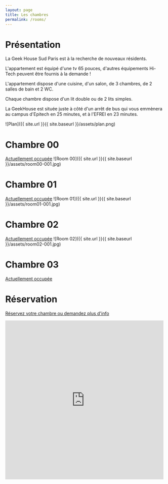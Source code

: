 ```yaml
---
layout: page
title: Les chambres
permalink: /rooms/
---
```


# Présentation

La Geek House Sud Paris est à la recherche de nouveaux résidents.

L'appartement est équipé d'une tv 65 pouces, d'autres équipements Hi-Tech peuvent être fournis à la demande !

L'appartement dispose d'une cuisine, d'un salon, de 3 chambres, de 2 salles de bain et 2 WC.

Chaque chambre dispose d'un lit double ou de 2 lits simples.

La GeekHouse est située juste à côté d'un arrêt de bus qui vous emmènera au campus d'Epitech en 25 minutes, et à l'EFREI en 23 minutes.

![Plan]({{ site.url }}{{ site.baseurl }}/assets/plan.png)

# Chambre 00

[Actuellement occupée](/home/room-00)
![Room 00]({{ site.url }}{{ site.baseurl }}/assets/room00-001.jpg)

# Chambre 01

[Actuellement occupée](/home/room-01)
![Room 01]({{ site.url }}{{ site.baseurl }}/assets/room01-001.jpg)

# Chambre 02

[Actuellement occupée](/home/room-02)
![Room 02]({{ site.url }}{{ site.baseurl }}/assets/room02-001.jpg)

# Chambre 03

[Actuellement occupée](/home/room-03)

# Réservation

[Réservez votre chambre ou demandez plus d'info](/home/contact)

<div style="max-width: 500px;max-height:500px">
  <div style="position:relative;padding-top:100%;">
    <iframe src="https://www.youtube.com/embed/GCVLzFfNMoA" frameborder="0" allow="accelerometer; autoplay; encrypted-media; gyroscope; picture-in-picture" allowfullscreen
      style="position:absolute;top:0;left:0;width:100%;height:100%;"></iframe>
  </div>
</div>
